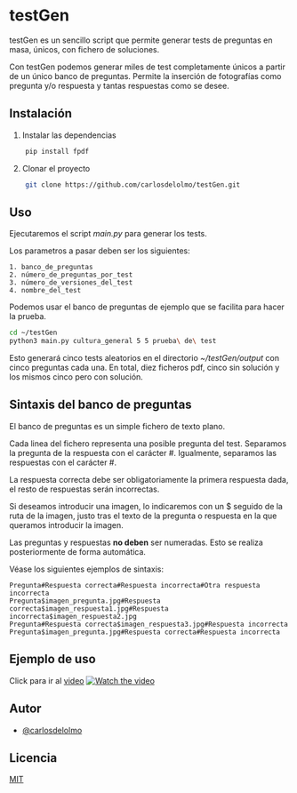 
# testGen
testGen es un sencillo script que permite generar tests de preguntas en masa, únicos, con fichero de soluciones. 

Con testGen podemos generar miles de test completamente únicos a partir de un único banco de preguntas. Permite la inserción de fotografías como pregunta y/o respuesta y tantas respuestas como se desee.


## Instalación
1. Instalar las dependencias
```bash
    pip install fpdf
```
2. Clonar el proyecto

```bash
    git clone https://github.com/carlosdelolmo/testGen.git
```

## Uso

Ejecutaremos el script *main.py* para generar los tests.



Los parametros a pasar deben ser los siguientes:

    1. banco_de_preguntas 
    2. número_de_preguntas_por_test 
    3. número_de_versiones_del_test 
    4. nombre_del_test

Podemos usar el banco de preguntas de ejemplo que se facilita para hacer la prueba.

```bash
cd ~/testGen
python3 main.py cultura_general 5 5 prueba\ de\ test
```
Esto generará cinco tests aleatorios en el directorio *~/testGen/output* con cinco preguntas cada una. En total, diez ficheros pdf, cinco sin solución y los mismos cinco pero con solución.
## Sintaxis del banco de preguntas

El banco de preguntas es un simple fichero de texto plano. 

Cada linea del fichero representa una posible pregunta del test. Separamos la pregunta de la respuesta con el carácter #. Igualmente, separamos las respuestas con el carácter #. 

La respuesta correcta debe ser obligatoriamente la primera respuesta dada, el resto de respuestas serán incorrectas. 

Si deseamos introducir una imagen, lo indicaremos con un $ seguido de la ruta de la imagen, justo tras el texto de la pregunta o respuesta en la que queramos introducir la imagen. 

Las preguntas y respuestas **no deben** ser numeradas. Esto se realiza posteriormente de forma automática.

Véase los siguientes ejemplos de sintaxis:

```
Pregunta#Respuesta correcta#Respuesta incorrecta#Otra respuesta incorrecta
Pregunta$imagen_pregunta.jpg#Respuesta correcta$imagen_respuesta1.jpg#Respuesta incorrecta$imagen_respuesta2.jpg
Pregunta#Respuesta correcta$imagen_respuesta3.jpg#Respuesta incorrecta
Pregunta$imagen_pregunta.jpg#Respuesta correcta#Respuesta incorrecta
```
## Ejemplo de uso
Click para ir al [video](https://youtu.be/V04RHIDHhlo)
[![Watch the video](https://i.imgflip.com/7z639g.gif)](https://youtu.be/V04RHIDHhlo)



## Autor

- [@carlosdelolmo](https://github.com/carlosdelolmo)


## Licencia

[MIT](https://choosealicense.com/licenses/mit/)

